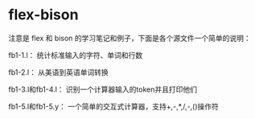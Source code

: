 # flex-bison
注意是 flex 和 bison 的学习笔记和例子，下面是各个源文件一个简单的说明：

fb1-1.l： 统计标准输入的字符、单词和行数

fb1-2.l： 从美语到英语单词转换

fb1-3.l和fb1-4.l： 识别一个计算器输入的token并且打印他们

fb1-5.l和fb1-5.y： 一个简单的交互式计算器，支持+,-,*,/,-,()操作符
